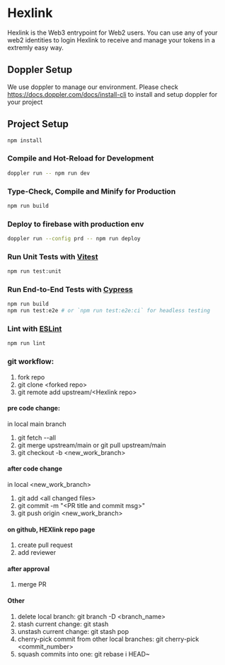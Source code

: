 # Hexlink

Hexlink is the Web3 entrypoint for Web2 users. You can use any of your web2 identities to login Hexlink to receive and manage your tokens in a extremly easy way.

## Doppler Setup

We use doppler to manage our environment. Please check https://docs.doppler.com/docs/install-cli to install and setup doppler for your project

## Project Setup

```sh
npm install
```

### Compile and Hot-Reload for Development

```sh
doppler run -- npm run dev
```

### Type-Check, Compile and Minify for Production

```sh
npm run build
```

### Deploy to firebase with production env

```sh
doppler run --config prd -- npm run deploy
```

### Run Unit Tests with [Vitest](https://vitest.dev/)

```sh
npm run test:unit
```

### Run End-to-End Tests with [Cypress](https://www.cypress.io/)

```sh
npm run build
npm run test:e2e # or `npm run test:e2e:ci` for headless testing
```

### Lint with [ESLint](https://eslint.org/)

```sh
npm run lint
```


### git workflow:
1. fork repo
2. git clone \<forked repo\>
3. git remote add upstream/\<Hexlink repo\>


#### pre code change:
in local main branch
1. git fetch --all
2. git merge upstream/main 
   or 
   git pull upstream/main
3. git checkout -b \<new_work_branch\>

#### after code change
in local \<new_work_branch\>
1. git add \<all changed files\>
2. git commit -m "\<PR title and commit msg\>"
3. git push origin \<new_work_branch\>

#### on github, HEXlink repo page
1. create pull request
2. add reviewer

#### after approval
1. merge PR

#### Other
1. delete local branch: git branch -D \<branch_name\>
2. stash current change: git stash
3. unstash current change: git stash pop
4. cherry-pick commit from other local branches: git cherry-pick <commit_number>
5. squash commits into one: git rebase i HEAD~<number of last x commits>
